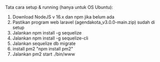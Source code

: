 Tata cara setup & running (hanya untuk OS Ubuntu):
1. Download NodeJS v 16.x dan npm jika belum ada
2. Pastikan program web laravel (agendakota_v3.0.0-main.zip) sudah di setup
3. Jalankan npm install -g sequelize
4. Jalankan npm install -g sequelize-cli
5. Jalankan sequelize db migrate
6. install pm2 "npm install pm2"
7. Jalankan pm2 start ./bin/www
